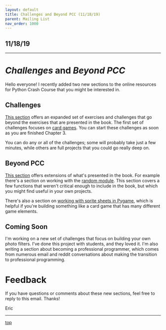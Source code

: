 ```yaml
---
layout: default
title: Challenges and Beyond PCC (11/18/19)
parent: Mailing List
nav_order: 1000
---
```


## 11/18/19

---

# *Challenges* and *Beyond PCC*

Hello everyone! I recently added two new sections to the online resources for Python Crash Course that you might be interested in.

## Challenges

[This section](../../challenges/challenges/) offers an expanded set of exercises and challenges that go beyond the exercises that are presented in the book. The first set of challenges focuses on [card games](../../challenges/playing_cards/). You can start these challenges as soon as you are finished Chapter 3. 

You can do any or all of the challenges; some will probably take just a few minutes, while others are full projects that you could go really deep on.

## Beyond PCC

[This section](../../beyond_pcc/beyond_pcc) offers extensions of what's presented in the book. For example there's a section on working with the [random module](../../beyond_pcc/random_functions/). This section covers a few functions that weren't critical enough to include in the book, but which you might find useful in your own projects.

There's also a section on [working with sprite sheets in Pygame](../../beyond_pcc/pygame_sprite_sheets/), which is helpful if you're building something like a card game that has many different game elements.

## Coming Soon

I'm working on a new set of challenges that focus on building your own photo filters. I've done this project with students, and they loved it. I'm also writing a section about becoming a professional programmer, which comes from numerous email and reddit conversations about making the transition to professional programming.

# Feedback

If you have questions or comments about these new sections, feel free to reply to this email. Thanks!

Eric

---

[top](#top)